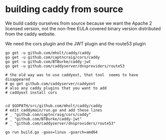 # building caddy from source

We build caddy ourselves from source because we want the Apache 2 licensed version, not the non-free EULA covered binary version distributed from the caddy website.

We need the cors plugin and the JWT plugin and the route53 plugin

    go get -u github.com/mholt/caddy/caddy
    go get -u github.com/captncraig/cors/caddy
    go get -u github.com/BTBurke/caddy-jwt
    go get -u github.com/caddyserver/dnsproviders/route53

    # the old way was to use caddyext, that tool  seems to have disappeared
    # go get github.com/caddyserver/caddyext
    # also any caddy plugins that you want to add
    # caddyext install cors
    

    cd $GOPATH/src/github.com/mholt/caddy/caddy
    # edit caddymain/run.go and add these lines
    # _ "github.com/captncraig/cors/caddy"
    # _ "github.com/BTBurke/caddy-jwt"
    # _ "github.com/caddyserver/dnsproviders/route53"

    go run build.go -goos=linux -goarch=amd64
